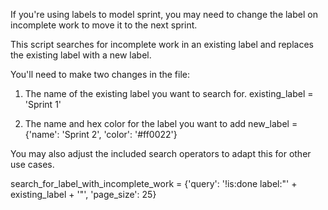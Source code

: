 If you're using labels to model sprint, you may need to change the label on incomplete work to move it to the next sprint.

This script searches for incomplete work in an existing label and replaces the existing label with a new label.


You'll need to make two changes in the file:

1. The name of the existing label you want to search for.
    existing_label = 'Sprint 1'

2. The name and hex color for the label you want to add
    new_label = {'name': 'Sprint 2', 'color': '#ff0022'}
    

You may also adjust the included search operators to adapt this for other use cases.


search_for_label_with_incomplete_work = {'query': '!is:done label:"' + existing_label + '"', 'page_size': 25}
